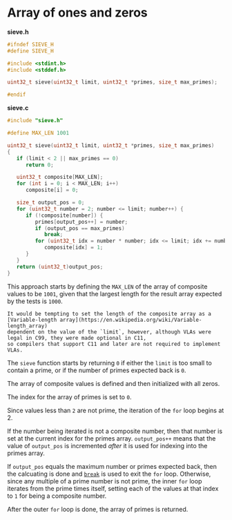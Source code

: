 # Array of ones and zeros

**sieve.h**

```c
#ifndef SIEVE_H
#define SIEVE_H

#include <stdint.h>
#include <stddef.h>

uint32_t sieve(uint32_t limit, uint32_t *primes, size_t max_primes);

#endif
```

**sieve.c**

```c
#include "sieve.h"

#define MAX_LEN 1001

uint32_t sieve(uint32_t limit, uint32_t *primes, size_t max_primes)
{
   if (limit < 2 || max_primes == 0)
      return 0;

   uint32_t composite[MAX_LEN];
   for (int i = 0; i < MAX_LEN; i++)
      composite[i] = 0;

   size_t output_pos = 0;
   for (uint32_t number = 2; number <= limit; number++) {
      if (!composite[number]) {
         primes[output_pos++] = number;
         if (output_pos == max_primes)
            break;
         for (uint32_t idx = number * number; idx <= limit; idx += number)
            composite[idx] = 1;
      }
   }
   return (uint32_t)output_pos;
}
```

This approach starts by defining the `MAX_LEN` of the array of composite values to be `1001`,
given that the largest length for the result array expected by the tests is `1000`.

~~~~exercism/warning
It would be tempting to set the length of the composite array as a [Variable-length array](https://en.wikipedia.org/wiki/Variable-length_array)
dependent on the value of the `limit`, however, although VLAs were legal in C99, they were made optional in C11,
so compilers that support C11 and later are not required to implement VLAs.
~~~~

The `sieve` function starts by returning `0` if either the `limit` is too small to contain a prime,
or if the number of primes expected back is `0`.

The array of composite values is defined and then initialized with all zeros.

The index for the array of primes is set to `0`.

Since values less than `2` are not prime, the iteration of the `for` loop begins at 2.

If the number being iterated is not a composite number, then that number is set at the current index for the primes array.
`output_pos++` means that the value of `output_pos` is incremented _after_ it is used for indexing into the primes array.

If `output_pos` equals the maximum number or primes expected back, then the calcuating is done and [`break`][break] is used
to exit the `for` loop.
Otherwise, since any multiple of a prime number is not prime, the inner `for` loop iterates from the prime times itself,
setting each of the values at that index to `1` for being a composite number.

After the outer `for` loop is done, the array of primes is returned.

[VLA]: https://en.wikipedia.org/wiki/Variable-length_array
[break]: https://www.geeksforgeeks.org/c-break-statement/
